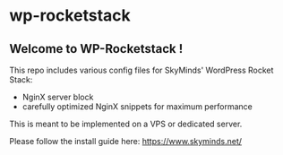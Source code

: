# wp-rocketstack

## Welcome to WP-Rocketstack !

This repo includes various config files for SkyMinds' WordPress Rocket Stack:
*   NginX server block
*   carefully optimized NginX snippets for maximum performance

This is meant to be implemented on a VPS or dedicated server.

Please follow the install guide here: 
https://www.skyminds.net/